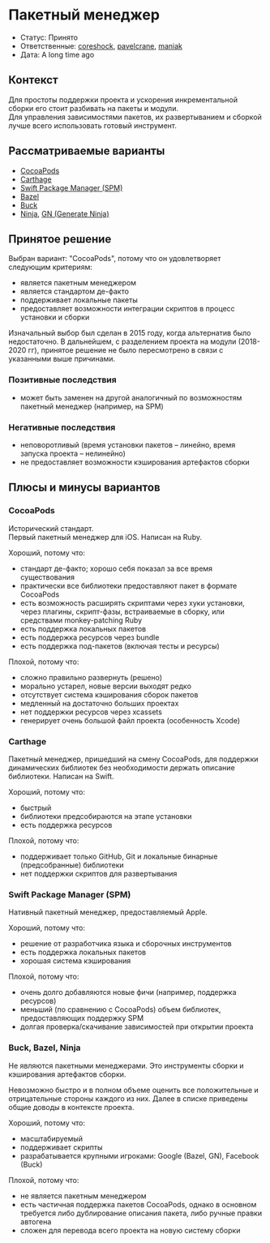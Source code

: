 # Пакетный менеджер

* Статус: Принято
* Ответственные: [coreshock](https://staff.yandex-team.ru/coreshock), [pavelcrane](https://staff.yandex-team.ru/pavelcrane), [maniak](https://staff.yandex-team.ru/maniak)
* Дата: A long time ago

## Контекст

Для простоты поддержки проекта и ускорения инкрементальной сборки его стоит разбивать на пакеты и модули.<br/>
Для управления зависимостями пакетов, их развертыванием и сборкой лучше всего использовать готовый инструмент.

## Рассматриваемые варианты

* [CocoaPods](https://cocoapods.org/)
* [Carthage](https://github.com/Carthage/Carthage)
* [Swift Package Manager (SPM)](https://swift.org/package-manager/)
* [Bazel](https://bazel.build/)
* [Buck](https://buck.build/)
* [Ninja](https://ninja-build.org/), [GN (Generate Ninja)](https://fuchsia.dev/fuchsia-src/concepts/build_system/intro)

## Принятое решение

Выбран вариант: "CocoaPods", потому что он удовлетворяет следующим критериям:
* является пакетным менеджером
* является стандартом де-факто
* поддерживает локальные пакеты
* предоставляет возможности интеграции скриптов в процесс установки и сборки

Изначальный выбор был сделан в 2015 году, когда альтернатив было недостаточно. В дальнейшем, с разделением проекта на модули (2018-2020 гг), принятое решение не было пересмотрено в связи с указанными выше причинами.  

### Позитивные последствия

* может быть заменен на другой аналогичный по возможностям пакетный менеджер (например, на SPM)

### Негативные последствия

* неповоротливый (время установки пакетов – линейно, время запуска проекта – нелинейно)
* не предоставляет возможности кэширования артефактов сборки

## Плюсы и минусы вариантов

### CocoaPods

Исторический стандарт.<br/>
Первый пакетный менеджер для iOS. Написан на Ruby.

Хороший, потому что:
* стандарт де-факто; хорошо себя показал за все время существования
* практически все библиотеки предоставляют пакет в формате CocoaPods
* есть возможность расширять скриптами через хуки установки, через плагины, скрипт-фазы, встраиваемые в сборку, или средствами monkey-patching Ruby
* есть поддержка локальных пакетов
* есть поддержка ресурсов через bundle
* есть поддержка под-пакетов (включая тесты и ресурсы)

Плохой, потому что:
* сложно правильно развернуть (решено)
* морально устарел, новые версии выходят редко
* отсутствует система кэширования сборок пакетов
* медленный на достаточно больших проектах
* нет поддержки ресурсов через xcassets
* генерирует очень большой файл проекта (особенность Xcode)

### Carthage

Пакетный менеджер, пришедший на смену CocoaPods, для поддержки динамических библиотек без необходимости держать описание библиотеки. Написан на Swift.

Хороший, потому что:
* быстрый
* библиотеки предсобираются на этапе установки
* есть поддержка ресурсов

Плохой, потому что:
* поддерживает только GitHub, Git и локальные бинарные (предсобранные) библиотеки
* нет поддержки скриптов для развертывания

### Swift Package Manager (SPM)

Нативный пакетный менеджер, предоставляемый Apple.

Хороший, потому что:
* решение от разработчика языка и сборочных инструментов
* есть поддержка локальных пакетов
* хорошая система кэширования

Плохой, потому что:
* очень долго добавляются новые фичи (например, поддержка ресурсов)
* меньший (по сравнению с CocoaPods) объем библиотек, предоставляющих поддержку SPM
* долгая проверка/скачивание зависимостей при открытии проекта

### Buck, Bazel, Ninja

Не являются пакетными менеджерами. Это инструменты сборки и кэширования артефактов сборки.

Невозможно быстро и в полном объеме оценить все положительные и отрицательные стороны каждого из них. Далее в списке приведены общие доводы в контексте проекта.

Хороший, потому что:
* масштабируемый
* поддерживает скрипты
* разрабатывается крупными игроками: Google (Bazel, GN), Facebook (Buck)

Плохой, потому что:
* не является пакетным менеджером
* есть частичная поддержка пакетов CocoaPods, однако в основном требуется либо дублирование описания пакета, либо ручные правки автогена
* сложен для перевода всего проекта на новую систему сборки
